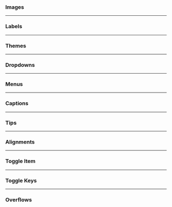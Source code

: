 ### Images

------------------------------

### Labels

------------------------------

### Themes

------------------------------

### Dropdowns

------------------------------

### Menus

------------------------------

### Captions

------------------------------

### Tips

------------------------------

### Alignments

------------------------------

### Toggle Item

------------------------------

### Toggle Keys

------------------------------

### Overflows
